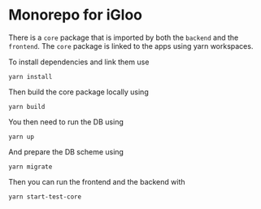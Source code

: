 # Monorepo for iGloo

There is a `core` package that is imported by both the `backend` and the `frontend`. The `core` package is linked to the apps using yarn workspaces.

To install dependencies and link them use

```
yarn install
```

Then build the core package locally using

```
yarn build
```

You then need to run the DB using

```
yarn up
```

And prepare the DB scheme using

```
yarn migrate
```

Then you can run the frontend and the backend with

```
yarn start-test-core
```

